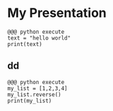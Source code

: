 <!SLIDE execute code>

# My Presentation

    @@@ python execute
    text = "hello world"
    print(text)


## dd

    @@@ python execute
    my_list = [1,2,3,4]
    my_list.reverse()
    print(my_list)
